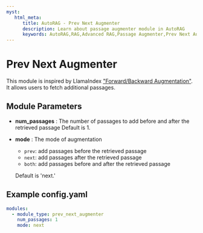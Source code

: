 ```yaml
---
myst:
   html_meta:
      title: AutoRAG - Prev Next Augmenter
      description: Learn about passage augmenter module in AutoRAG
      keywords: AutoRAG,RAG,Advanced RAG,Passage Augmenter,Prev Next Augmenter
---
```

# Prev Next Augmenter

This module is inspired by
LlamaIndex ["Forward/Backward Augmentation"](https://docs.llamaindex.ai/en/stable/examples/node_postprocessor/PrevNextPostprocessorDemo/).
It allows users to fetch additional passages.

## **Module Parameters**

- **num_passages** : The number of passages to add before and after the retrieved passage
  Default is 1.
- **mode** : The mode of augmentation
    - `prev`: add passages before the retrieved passage
    - `next`: add passages after the retrieved passage
    - `both`: add passages before and after the retrieved passage

  Default is 'next.'

## **Example config.yaml**

```yaml
modules:
  - module_type: prev_next_augmenter
    num_passages: 1
    mode: next
```

